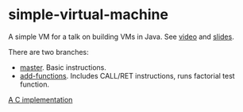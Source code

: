 simple-virtual-machine
======================

A simple VM for a talk on building VMs in Java. See [video](https://www.youtube.com/watch?v=OjaAToVkoTw) and [slides](http://www.slideshare.net/parrt/how-to-build-a-virtual-machine).

There are two branches:

* [master](https://github.com/parrt/simple-virtual-machine). Basic instructions.
* [add-functions](https://github.com/parrt/simple-virtual-machine/tree/add-functions). Includes CALL/RET instructions, runs factorial test function.

[A C implementation](https://github.com/codyebberson/vm)
